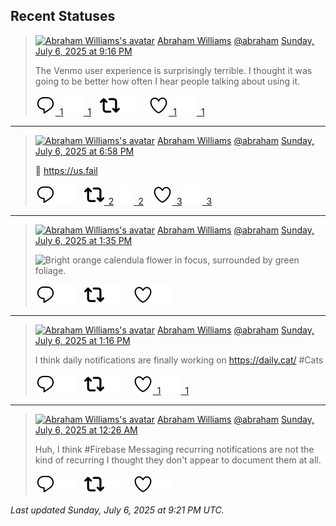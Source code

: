 ## Recent Statuses

> <a href="https://indieweb.social/@abraham"><img alt="Abraham Williams's avatar" src="https://cdn.masto.host/indiewebsocial/accounts/avatars/109/292/540/382/343/163/original/d00f2e03ce9c85b1.jpg" height="24" width="24" ></a> [Abraham Williams](https://indieweb.social/@abraham) [@abraham](https://indieweb.social/@abraham) [Sunday, July 6, 2025 at 9:16 PM](https://indieweb.social/@abraham/114808362255357241)
>
> The Venmo user experience is surprisingly terrible. I thought it was going to be better how often I hear people talking about using it.
>
> [![Reply](./images/reply_light.svg#gh-light-mode-only "Reply")&ensp;1](https://indieweb.social/@abraham/114808362255357241#gh-light-mode-only)[![Reply](./images/reply.svg#gh-dark-mode-only "Reply")&ensp;1](https://indieweb.social/@abraham/114808362255357241#gh-dark-mode-only)&emsp;[![Boost](./images/retweet_light.svg#gh-light-mode-only "Boost")](https://indieweb.social/@abraham/114808362255357241#gh-light-mode-only)[![Boost](./images/retweet.svg#gh-dark-mode-only "Boost")](https://indieweb.social/@abraham/114808362255357241#gh-dark-mode-only)&emsp;[![Favorite](./images/like_light.svg#gh-light-mode-only "Favorite")&ensp;1](https://indieweb.social/@abraham/114808362255357241#gh-light-mode-only)[![Favorite](./images/like.svg#gh-dark-mode-only "Favorite")&ensp;1](https://indieweb.social/@abraham/114808362255357241#gh-dark-mode-only)


---

> <a href="https://indieweb.social/@abraham"><img alt="Abraham Williams's avatar" src="https://cdn.masto.host/indiewebsocial/accounts/avatars/109/292/540/382/343/163/original/d00f2e03ce9c85b1.jpg" height="24" width="24" ></a> [Abraham Williams](https://indieweb.social/@abraham) [@abraham](https://indieweb.social/@abraham) [Sunday, July 6, 2025 at 6:58 PM](https://indieweb.social/@abraham/114807819582251329)
>
> 🤣 https://us.fail
>
> [![Reply](./images/reply_light.svg#gh-light-mode-only "Reply")](https://indieweb.social/@abraham/114807819582251329#gh-light-mode-only)[![Reply](./images/reply.svg#gh-dark-mode-only "Reply")](https://indieweb.social/@abraham/114807819582251329#gh-dark-mode-only)&emsp;[![Boost](./images/retweet_light.svg#gh-light-mode-only "Boost")&ensp;2](https://indieweb.social/@abraham/114807819582251329#gh-light-mode-only)[![Boost](./images/retweet.svg#gh-dark-mode-only "Boost")&ensp;2](https://indieweb.social/@abraham/114807819582251329#gh-dark-mode-only)&emsp;[![Favorite](./images/like_light.svg#gh-light-mode-only "Favorite")&ensp;3](https://indieweb.social/@abraham/114807819582251329#gh-light-mode-only)[![Favorite](./images/like.svg#gh-dark-mode-only "Favorite")&ensp;3](https://indieweb.social/@abraham/114807819582251329#gh-dark-mode-only)


---

> <a href="https://indieweb.social/@abraham"><img alt="Abraham Williams's avatar" src="https://cdn.masto.host/indiewebsocial/accounts/avatars/109/292/540/382/343/163/original/d00f2e03ce9c85b1.jpg" height="24" width="24" ></a> [Abraham Williams](https://indieweb.social/@abraham) [@abraham](https://indieweb.social/@abraham) [Sunday, July 6, 2025 at 1:35 PM](https://indieweb.social/@abraham/114806550953598416)
>
> 
>
> ![Bright orange calendula flower in focus, surrounded by green foliage.](https://cdn.masto.host/indiewebsocial/media_attachments/files/114/806/550/867/669/662/original/2d249f9b9aed3db4.jpg)
>
> [![Reply](./images/reply_light.svg#gh-light-mode-only "Reply")](https://indieweb.social/@abraham/114806550953598416#gh-light-mode-only)[![Reply](./images/reply.svg#gh-dark-mode-only "Reply")](https://indieweb.social/@abraham/114806550953598416#gh-dark-mode-only)&emsp;[![Boost](./images/retweet_light.svg#gh-light-mode-only "Boost")](https://indieweb.social/@abraham/114806550953598416#gh-light-mode-only)[![Boost](./images/retweet.svg#gh-dark-mode-only "Boost")](https://indieweb.social/@abraham/114806550953598416#gh-dark-mode-only)&emsp;[![Favorite](./images/like_light.svg#gh-light-mode-only "Favorite")](https://indieweb.social/@abraham/114806550953598416#gh-light-mode-only)[![Favorite](./images/like.svg#gh-dark-mode-only "Favorite")](https://indieweb.social/@abraham/114806550953598416#gh-dark-mode-only)


---

> <a href="https://indieweb.social/@abraham"><img alt="Abraham Williams's avatar" src="https://cdn.masto.host/indiewebsocial/accounts/avatars/109/292/540/382/343/163/original/d00f2e03ce9c85b1.jpg" height="24" width="24" ></a> [Abraham Williams](https://indieweb.social/@abraham) [@abraham](https://indieweb.social/@abraham) [Sunday, July 6, 2025 at 1:16 PM](https://indieweb.social/@abraham/114806476385693956)
>
> I think daily notifications are finally working on https://daily.cat/ #Cats
>
> [![Reply](./images/reply_light.svg#gh-light-mode-only "Reply")](https://indieweb.social/@abraham/114806476385693956#gh-light-mode-only)[![Reply](./images/reply.svg#gh-dark-mode-only "Reply")](https://indieweb.social/@abraham/114806476385693956#gh-dark-mode-only)&emsp;[![Boost](./images/retweet_light.svg#gh-light-mode-only "Boost")](https://indieweb.social/@abraham/114806476385693956#gh-light-mode-only)[![Boost](./images/retweet.svg#gh-dark-mode-only "Boost")](https://indieweb.social/@abraham/114806476385693956#gh-dark-mode-only)&emsp;[![Favorite](./images/like_light.svg#gh-light-mode-only "Favorite")&ensp;1](https://indieweb.social/@abraham/114806476385693956#gh-light-mode-only)[![Favorite](./images/like.svg#gh-dark-mode-only "Favorite")&ensp;1](https://indieweb.social/@abraham/114806476385693956#gh-dark-mode-only)


---

> <a href="https://indieweb.social/@abraham"><img alt="Abraham Williams's avatar" src="https://cdn.masto.host/indiewebsocial/accounts/avatars/109/292/540/382/343/163/original/d00f2e03ce9c85b1.jpg" height="24" width="24" ></a> [Abraham Williams](https://indieweb.social/@abraham) [@abraham](https://indieweb.social/@abraham) [Sunday, July 6, 2025 at 12:26 AM](https://indieweb.social/@abraham/114803447249129837)
>
> Huh, I think #Firebase Messaging recurring notifications are not the kind of recurring I thought they don&#39;t appear to document them at all.
>
> [![Reply](./images/reply_light.svg#gh-light-mode-only "Reply")](https://indieweb.social/@abraham/114803447249129837#gh-light-mode-only)[![Reply](./images/reply.svg#gh-dark-mode-only "Reply")](https://indieweb.social/@abraham/114803447249129837#gh-dark-mode-only)&emsp;[![Boost](./images/retweet_light.svg#gh-light-mode-only "Boost")](https://indieweb.social/@abraham/114803447249129837#gh-light-mode-only)[![Boost](./images/retweet.svg#gh-dark-mode-only "Boost")](https://indieweb.social/@abraham/114803447249129837#gh-dark-mode-only)&emsp;[![Favorite](./images/like_light.svg#gh-light-mode-only "Favorite")](https://indieweb.social/@abraham/114803447249129837#gh-light-mode-only)[![Favorite](./images/like.svg#gh-dark-mode-only "Favorite")](https://indieweb.social/@abraham/114803447249129837#gh-dark-mode-only)


_Last updated Sunday, July 6, 2025 at 9:21 PM UTC._
